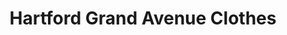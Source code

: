 ---
title: "Hartford Grand Avenue Clothes"
url: /hartford/hartford-grand-avenue-clothes/
shop: Wäscherei
---